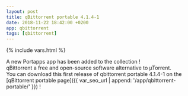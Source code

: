 ```yaml
---
layout: post
title: qBittorrent portable 4.1.4-1
date: 2018-11-22 18:42:00 +0200
app: qbittorrent
tags: [qbittorrent]
---
```

{% include vars.html %}

A new Portapps app has been added to the collection !<br />
qBittorrent a free and open-source software alternative to µTorrent.<br />
You can download this first release of qbittorrent portable 4.1.4-1 on the [qBittorrent portable page]({{ var_seo_url | append: '/app/qbittorrent-portable/' }}) !